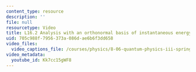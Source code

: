 ```yaml
---
content_type: resource
description: ''
file: null
resourcetype: Video
title: L16.2 Analysis with an orthonormal basis of instantaneous energy eigenstates
uid: 705c988f-7956-373a-086d-ae6b6f3dd658
video_files:
  video_captions_file: /courses/physics/8-06-quantum-physics-iii-spring-2018/video-lectures/time-dependent-perturbation-theory/L16-2/Kk7cc15gWF8.vtt
video_metadata:
  youtube_id: Kk7cc15gWF8
---
```

